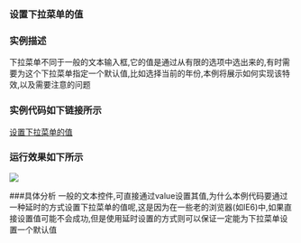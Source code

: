 ### 设置下拉菜单的值
 
### 实例描述
下拉菜单不同于一般的文本输入框,它的值是通过从有限的选项中选出来的,有时需要为这个下拉菜单指定一个默认值,比如选择当前的年份,本例将展示如何实现该特效,以及需要注意的问题

### 实例代码如下链接所示
[设置下拉菜单的值](设置下拉菜单的值.html)

### 运行效果如下所示
![](http://i.imgur.com/IRVJr5u.gif)

###具体分析
一般的文本控件,可直接通过value设置其值,为什么本例代码要通过一种延时的方式设置下拉菜单的值呢,这是因为在一些老的浏览器(如IE6)中,如果直接设置值可能不会成功,但是使用延时设置的方式则可以保证一定能为下拉菜单设置一个默认值

